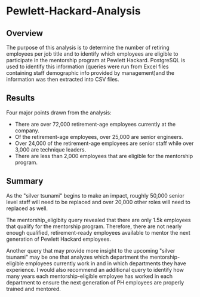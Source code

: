 # Pewlett-Hackard-Analysis

## Overview
The purpose of this analysis is to determine the number of retiring employees per job title and to identify which employees are eligible to participate in the mentorship program at Pewlett Hackard. PostgreSQL is used to identify this information (queries were run from Excel files containing staff demographic info provided by management)and the information was then extracted into CSV files.

## Results
Four major points drawn from the analysis:
- There are over 72,000 retirement-age employees currently at the company.
- Of the retirement-age employees, over 25,000 are senior engineers.
- Over 24,000 of the retirement-age employees are senior staff while over 3,000 are technique leaders.
- There are less than 2,000 employees that are eligible for the mentorship program.

## Summary
As the "silver tsunami" begins to make an impact, roughly 50,000 senior level staff will need to be replaced and over 20,000 other roles will need to replaced as well.

The mentorship_eligibity query revealed that there are only 1.5k employees that qualify for the mentorship program. Therefore, there are not nearly enough qualified, retirement-ready employees available to mentor the next generation of Pewlett Hackard employees.

Another query that may provide more insight to the upcoming "silver tsunami" may be one that analyzes which department the mentorship-eligible employees currently work in and in which departments they have experience. I would also recommend an additional query to identify how many years each mentorship-eligible employee has worked in each department to ensure the next generation of PH employees are properly trained and mentored.
